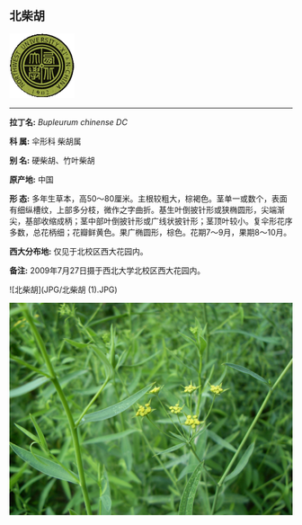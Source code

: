 ## 北柴胡

![西北大学校园网络植物志](JPG/nwu.gif)

---

**拉丁名:**  _Bupleurum chinense DC_

**科 属:** 伞形科 柴胡属

**别 名:** 硬柴胡、竹叶柴胡

**原产地:** 中国

**形  态:** 多年生草本，高50～80厘米。主根较粗大，棕褐色。茎单一或数个，表面有细纵槽纹，上部多分枝，微作之字曲折。基生叶倒披针形或狭椭圆形，尖端渐尖，基部收缩成柄；茎中部叶倒披针形或广线状披针形；茎顶叶较小。复伞形花序多数，总花柄细；花瓣鲜黄色。果广椭圆形，棕色。花期7～9月，果期8～10月。

**西大分布地:** 仅见于北校区西大花园内。

**备注:** 2009年7月27日摄于西北大学北校区西大花园内。

![北柴胡](JPG/北柴胡 (1).JPG) 

![北柴胡](JPG/北柴胡.JPG) 

